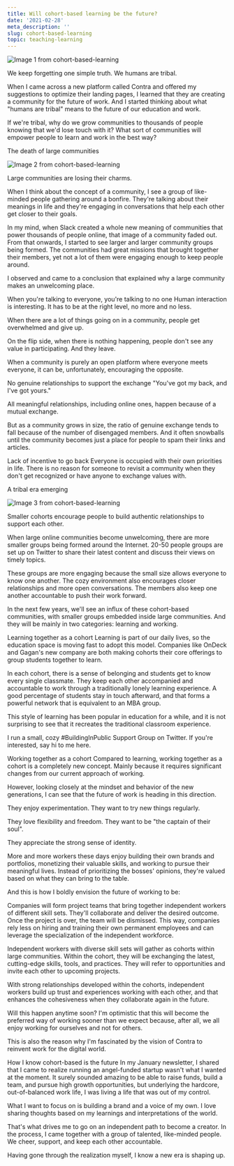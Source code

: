 ```yaml
---
title: Will cohort-based learning be the future?
date: '2021-02-28'
meta_description: ''
slug: cohort-based-learning
topic: teaching-learning
---
```

<img src="/images/blog/cohort-based-learning-1.jpeg" alt="Image 1 from cohort-based-learning" class="cover-image" />


We keep forgetting one simple truth. We humans are tribal.

When I came across a new platform called Contra and offered my suggestions to optimize their landing pages, I learned that they are creating a community for the future of work. And I started thinking about what "humans are tribal" means to the future of our education and work.

If we're tribal, why do we grow communities to thousands of people knowing that we'd lose touch with it? What sort of communities will empower people to learn and work in the best way?

The death of large communities

<img src="/images/blog/cohort-based-learning-2.jpeg" alt="Image 2 from cohort-based-learning" />

Large communities are losing their charms.

When I think about the concept of a community, I see a group of like-minded people gathering around a bonfire. They're talking about their meanings in life and they're engaging in conversations that help each other get closer to their goals.

In my mind, when Slack created a whole new meaning of communities that power thousands of people online, that image of a community faded out. From that onwards, I started to see larger and larger community groups being formed. The communities had great missions that brought together their members, yet not a lot of them were engaging enough to keep people around.

I observed and came to a conclusion that explained why a large community makes an unwelcoming place.

When you're talking to everyone, you're talking to no one
Human interaction is interesting. It has to be at the right level, no more and no less.

When there are a lot of things going on in a community, people get overwhelmed and give up.

On the flip side, when there is nothing happening, people don't see any value in participating. And they leave.

When a community is purely an open platform where everyone meets everyone, it can be, unfortunately, encouraging the opposite.

No genuine relationships to support the exchange
"You've got my back, and I've got yours."

All meaningful relationships, including online ones, happen because of a mutual exchange.

But as a community grows in size, the ratio of genuine exchange tends to fall because of the number of disengaged members. And it often snowballs until the community becomes just a place for people to spam their links and articles.

Lack of incentive to go back
Everyone is occupied with their own priorities in life. There is no reason for someone to revisit a community when they don't get recognized or have anyone to exchange values with.

A tribal era emerging

<img src="/images/blog/cohort-based-learning-3.jpeg" alt="Image 3 from cohort-based-learning" />

Smaller cohorts encourage people to build authentic relationships to support each other.

When large online communities become unwelcoming, there are more smaller groups being formed around the Internet. 20-50 people groups are set up on Twitter to share their latest content and discuss their views on timely topics.

These groups are more engaging because the small size allows everyone to know one another. The cozy environment also encourages closer relationships and more open conversations. The members also keep one another accountable to push their work forward.

In the next few years, we'll see an influx of these cohort-based communities, with smaller groups embedded inside large communities. And they will be mainly in two categories: learning and working.

Learning together as a cohort
Learning is part of our daily lives, so the education space is moving fast to adopt this model. Companies like OnDeck and Gagan's new company are both making cohorts their core offerings to group students together to learn.

In each cohort, there is a sense of belonging and students get to know every single classmate. They keep each other accompanied and accountable to work through a traditionally lonely learning experience. A good percentage of students stay in touch afterward, and that forms a powerful network that is equivalent to an MBA group.

This style of learning has been popular in education for a while, and it is not surprising to see that it recreates the traditional classroom experience.

I run a small, cozy #BuildingInPublic Support Group on Twitter. If you're interested, say hi to me here.

Working together as a cohort
Compared to learning, working together as a cohort is a completely new concept. Mainly because it requires significant changes from our current approach of working.

However, looking closely at the mindset and behavior of the new generations, I can see that the future of work is heading in this direction.

They enjoy experimentation. They want to try new things regularly.

They love flexibility and freedom. They want to be "the captain of their soul".

They appreciate the strong sense of identity.

More and more workers these days enjoy building their own brands and portfolios, monetizing their valuable skills, and working to pursue their meaningful lives. Instead of prioritizing the bosses' opinions, they're valued based on what they can bring to the table.

And this is how I boldly envision the future of working to be:

Companies will form project teams that bring together independent workers of different skill sets. They'll collaborate and deliver the desired outcome. Once the project is over, the team will be dismissed. This way, companies rely less on hiring and training their own permanent employees and can leverage the specialization of the independent workforce.

Independent workers with diverse skill sets will gather as cohorts within large communities. Within the cohort, they will be exchanging the latest, cutting-edge skills, tools, and practices. They will refer to opportunities and invite each other to upcoming projects.

With strong relationships developed within the cohorts, independent workers build up trust and experiences working with each other, and that enhances the cohesiveness when they collaborate again in the future.

Will this happen anytime soon? I'm optimistic that this will become the preferred way of working sooner than we expect because, after all, we all enjoy working for ourselves and not for others.

This is also the reason why I'm fascinated by the vision of Contra to reinvent work for the digital world.

How I know cohort-based is the future
In my January newsletter, I shared that I came to realize running an angel-funded startup wasn't what I wanted at the moment. It surely sounded amazing to be able to raise funds, build a team, and pursue high growth opportunities, but underlying the hardcore, out-of-balanced work life, I was living a life that was out of my control.

What I want to focus on is building a brand and a voice of my own. I love sharing thoughts based on my learnings and interpretations of the world.

That's what drives me to go on an independent path to become a creator. In the process, I came together with a group of talented, like-minded people. We cheer, support, and keep each other accountable.

Having gone through the realization myself, I know a new era is shaping up.
